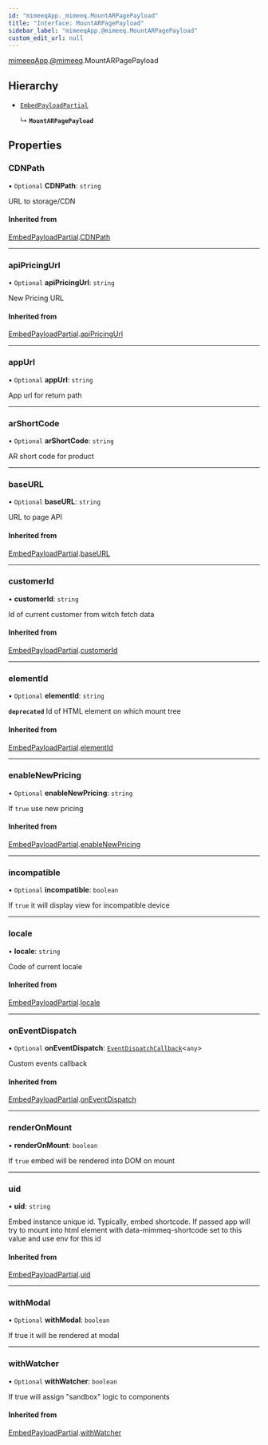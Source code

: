 ```yaml
---
id: "mimeeqApp._mimeeq.MountARPagePayload"
title: "Interface: MountARPagePayload"
sidebar_label: "mimeeqApp.@mimeeq.MountARPagePayload"
custom_edit_url: null
---
```


[mimeeqApp](../modules/mimeeqApp.md).[@mimeeq](../namespaces/mimeeqApp._mimeeq.md).MountARPagePayload

## Hierarchy

- [`EmbedPayloadPartial`](mimeeqApp._mimeeq.EmbedPayloadPartial.md)

  ↳ **`MountARPagePayload`**

## Properties

### CDNPath

• `Optional` **CDNPath**: `string`

URL to storage/CDN

#### Inherited from

[EmbedPayloadPartial](mimeeqApp._mimeeq.EmbedPayloadPartial.md).[CDNPath](mimeeqApp._mimeeq.EmbedPayloadPartial.md#cdnpath)

___

### apiPricingUrl

• `Optional` **apiPricingUrl**: `string`

New Pricing URL

#### Inherited from

[EmbedPayloadPartial](mimeeqApp._mimeeq.EmbedPayloadPartial.md).[apiPricingUrl](mimeeqApp._mimeeq.EmbedPayloadPartial.md#apipricingurl)

___

### appUrl

• `Optional` **appUrl**: `string`

App url for return path

___

### arShortCode

• `Optional` **arShortCode**: `string`

AR short code for product

___

### baseURL

• `Optional` **baseURL**: `string`

URL to page API

#### Inherited from

[EmbedPayloadPartial](mimeeqApp._mimeeq.EmbedPayloadPartial.md).[baseURL](mimeeqApp._mimeeq.EmbedPayloadPartial.md#baseurl)

___

### customerId

• **customerId**: `string`

Id of current customer from witch fetch data

#### Inherited from

[EmbedPayloadPartial](mimeeqApp._mimeeq.EmbedPayloadPartial.md).[customerId](mimeeqApp._mimeeq.EmbedPayloadPartial.md#customerid)

___

### elementId

• `Optional` **elementId**: `string`

**`deprecated`**
Id of HTML element on which mount tree

#### Inherited from

[EmbedPayloadPartial](mimeeqApp._mimeeq.EmbedPayloadPartial.md).[elementId](mimeeqApp._mimeeq.EmbedPayloadPartial.md#elementid)

___

### enableNewPricing

• `Optional` **enableNewPricing**: `string`

If `true` use new pricing

#### Inherited from

[EmbedPayloadPartial](mimeeqApp._mimeeq.EmbedPayloadPartial.md).[enableNewPricing](mimeeqApp._mimeeq.EmbedPayloadPartial.md#enablenewpricing)

___

### incompatible

• `Optional` **incompatible**: `boolean`

If `true` it will display view for incompatible device

___

### locale

• **locale**: `string`

Code of current locale

#### Inherited from

[EmbedPayloadPartial](mimeeqApp._mimeeq.EmbedPayloadPartial.md).[locale](mimeeqApp._mimeeq.EmbedPayloadPartial.md#locale)

___

### onEventDispatch

• `Optional` **onEventDispatch**: [`EventDispatchCallback`](../namespaces/mimeeqApp._mimeeq.md#eventdispatchcallback)<`any`\>

Custom events callback

#### Inherited from

[EmbedPayloadPartial](mimeeqApp._mimeeq.EmbedPayloadPartial.md).[onEventDispatch](mimeeqApp._mimeeq.EmbedPayloadPartial.md#oneventdispatch)

___

### renderOnMount

• **renderOnMount**: `boolean`

If `true` embed will be rendered into DOM on mount

___

### uid

• **uid**: `string`

Embed instance unique id. Typically, embed shortcode. If passed app will try to mount into html element with data-mimmeq-shortcode set to this value and use env for this id

#### Inherited from

[EmbedPayloadPartial](mimeeqApp._mimeeq.EmbedPayloadPartial.md).[uid](mimeeqApp._mimeeq.EmbedPayloadPartial.md#uid)

___

### withModal

• `Optional` **withModal**: `boolean`

If true it will be rendered at modal

___

### withWatcher

• `Optional` **withWatcher**: `boolean`

If true will assign "sandbox" logic to components

#### Inherited from

[EmbedPayloadPartial](mimeeqApp._mimeeq.EmbedPayloadPartial.md).[withWatcher](mimeeqApp._mimeeq.EmbedPayloadPartial.md#withwatcher)
